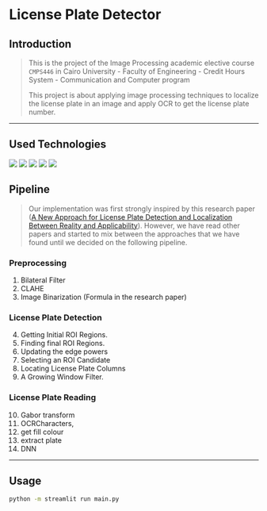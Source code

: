 # License Plate Detector

## Introduction

> This is the project of the Image Processing academic elective course `CMPS446` in Cairo University - Faculty of Engineering - Credit Hours System - Communication and Computer program
>
> This project is about applying image processing techniques to localize the license plate in an image and apply OCR to get the license plate number.

***

## Used Technologies

<img src="https://img.shields.io/badge/python-3670A0?style=for-the-badge&logo=python&logoColor=ffdd54"> <img src="https://img.shields.io/badge/numpy-%23013243.svg?style=for-the-badge&logo=numpy&logoColor=white"> <img src="https://img.shields.io/badge/SciPy-%230C55A5.svg?style=for-the-badge&logo=scipy&logoColor=%white"> <img src="https://img.shields.io/badge/opencv-%23white.svg?style=for-the-badge&logo=opencv&logoColor=white"> <img src="https://img.shields.io/badge/scikit--image-%23F7931E.svg?style=for-the-badge&logo=scipy&logoColor=white">



## Pipeline

> Our implementation was first strongly inspired by this research paper ([A New Approach for License Plate Detection and Localization Between Reality and Applicability](https://www.researchgate.net/publication/283758434_A_New_Approach_for_License_Plate_Detection_and_Localization_Between_Reality_and_Applicability)). However, we have read other papers and started to mix between the approaches that we have found until we decided on the following pipeline.

### Preprocessing
1.	Bilateral Filter
2.	CLAHE
3.	Image Binarization (Formula in the research paper)

### License Plate Detection
4.	Getting Initial ROI Regions.
5.	Finding final ROI Regions.
6.	Updating the edge powers
7.	Selecting an ROI Candidate
8.	Locating License Plate Columns
9.	A Growing Window Filter.

### License Plate Reading
10.	Gabor transform 
11.	 OCRCharacters,
12.	get fill colour 
13.	 extract plate
14. DNN


***

## Usage

```bash
python -m streamlit run main.py
```

